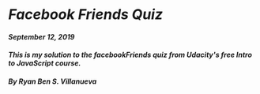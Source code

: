 # _Facebook Friends Quiz_
#### _September 12, 2019_
#### _This is my solution to the facebookFriends quiz from Udacity's free Intro to JavaScript course._
#### _By Ryan Ben S. Villanueva_